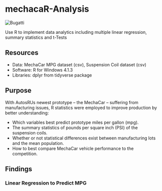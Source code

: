 # mechacaR-Analysis
![Bugatti](https://user-images.githubusercontent.com/30667001/160251248-ad46da0a-d9c4-4c3a-ba41-d2ddd9b3edbc.png)

Use R to implement data analytics including multiple linear regression, summary statistics and t-Tests

## Resources
* Data: MechaCar MPG dataset (csv), Suspension Coil dataset (csv)
* Software: R for Windows 4.1.3
* Libraries: dplyr from tidyverse package

## Purpose
With AutosRUs newest prototype – the MechaCar – suffering from manufacturing issues, R statistics were employed to improve production by better understanding:
* Which variables best predict prototype miles per gallon (mpg).
* The summary statistics of pounds per square inch (PSI) of the suspension coils.
* Whether or not statistical differences exist between manufacturing lots and the mean population.
* How to best compare MechaCar vehicle performance to the competition.

## Findings
### Linear Regression to Predict MPG

